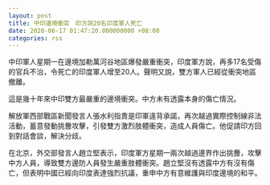 ```yaml
---
layout: post
title: 中印邊境衝突　印方說20名印度軍人死亡
date: 2020-06-17 01:47:20.000000000 +08:00
categories: rss
---
```


中印軍人星期一在邊境加勒萬河谷地區爆發嚴重衝突，印度軍方說，再多17名受傷的官兵不治，令死亡的印度軍人增至20人。聲明又說，雙方軍人已經從衝突地區撤離。

這是幾十年來中印雙方最嚴重的邊境衝突。中方未有透露本身的傷亡情況。

解放軍西部戰區新聞發言人張水利指責是印軍違背承諾，再次越過實際控制線非法活動，蓄意發動挑釁攻擊，引發雙方激烈肢體衝突，造成人員傷亡。他促請印方回到對話會談，解決分歧。

在北京，外交部發言人趙立堅表示，印度軍方星期一兩次越過邊界作出挑釁，攻擊中方人員，導致雙方邊防人員發生嚴重肢體衝突。趙立堅沒有透露中方有沒有傷亡，但表明中國已經向印度表達強烈抗議，重申中方有意維護與印度邊境的和平。
